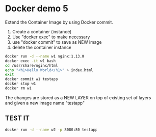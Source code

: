 # Docker demo 5

Extend the Container Image by using Docker commit.

1. Create a container (instance)
2. Use "docker exec" to make necessary
3. use "docker commit" to save as NEW image
4. delete the container instance

 
```bash
docker run -d --name w1 nginx:1.13.0
docker exec -it w1 bash
cd /usr/share/nginx/html
echo "<h1>Hello World</h1>" > index.html
exit
docker commit w1 testapp
docker stop w1
docker rm w1
```

The changes are stored as a NEW LAYER on top of existing set of layers and given a new image name "testapp"

## TEST IT

```bash
docker run -d --name w2 -p 8080:80 testapp
```